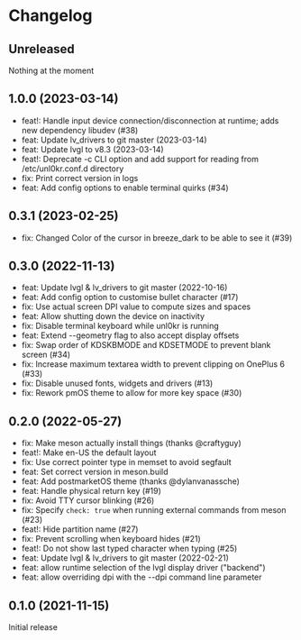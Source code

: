 # Changelog

## Unreleased

Nothing at the moment

## 1.0.0 (2023-03-14)

- feat!: Handle input device connection/disconnection at runtime; adds new dependency libudev (#38)
- feat: Update lv_drivers to git master (2023-03-14)
- feat: Update lvgl to v8.3 (2023-03-14)
- feat!: Deprecate -c CLI option and add support for reading from /etc/unl0kr.conf.d directory
- fix: Print correct version in logs
- feat: Add config options to enable terminal quirks (#34)

## 0.3.1 (2023-02-25)

- fix: Changed Color of the cursor in breeze_dark to be able to see it (#39)

## 0.3.0 (2022-11-13)

- feat: Update lvgl & lv_drivers to git master (2022-10-16)
- feat: Add config option to customise bullet character (#17)
- fix: Use actual screen DPI value to compute sizes and spaces
- feat: Allow shutting down the device on inactivity
- fix: Disable terminal keyboard while unl0kr is running
- feat: Extend --geometry flag to also accept display offsets
- fix: Swap order of KDSKBMODE and KDSETMODE to prevent blank screen (#34)
- fix: Increase maximum textarea width to prevent clipping on OnePlus 6 (#33)
- fix: Disable unused fonts, widgets and drivers (#13)
- fix: Rework pmOS theme to allow for more key space (#30)

## 0.2.0 (2022-05-27)

- fix: Make meson actually install things (thanks @craftyguy)
- feat!: Make en-US the default layout
- fix: Use correct pointer type in memset to avoid segfault
- feat: Set correct version in meson.build
- feat: Add postmarketOS theme (thanks @dylanvanassche)
- feat: Handle physical return key (#19)
- fix: Avoid TTY cursor blinking (#26)
- fix: Specify `check: true` when running external commands from meson (#23)
- feat!: Hide partition name (#27)
- fix: Prevent scrolling when keyboard hides (#21)
- feat!: Do not show last typed character when typing (#25)
- feat: Update lvgl & lv_drivers to git master (2022-02-21)
- feat: allow runtime selection of the lvgl display driver ("backend")
- feat: allow overriding dpi with the --dpi command line parameter

## 0.1.0 (2021-11-15)

Initial release
